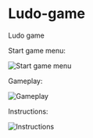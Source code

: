 # Ludo-game
Ludo game

Start game menu:

 ![Start game menu](https://i.imgur.com/g06czgG.png)
 
Gameplay:

 ![Gameplay](https://i.imgur.com/3vQ3QJl.png)
 
 
Instructions:

 ![Instructions](https://i.imgur.com/Bsj3rPF.png)
